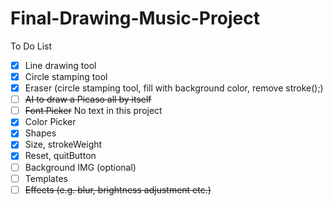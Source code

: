 # Final-Drawing-Music-Project

To Do List
- [x] Line drawing tool
- [x] Circle stamping tool
- [x] Eraser (circle stamping tool, fill with background color, remove stroke();)
- [ ] <del>AI to draw a Picaso all by itself</del>
- [ ] <del>Font Picker</del> No text in this project
- [x] Color Picker
- [x] Shapes
- [x] Size, strokeWeight
- [x] Reset, quitButton
- [ ] Background IMG (optional)
- [ ] Templates
- [ ] <del>Effects (e.g. blur, brightness adjustment etc.)</del>
